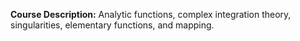 **Course Description:** Analytic functions, complex integration theory, singularities, elementary functions, and mapping.